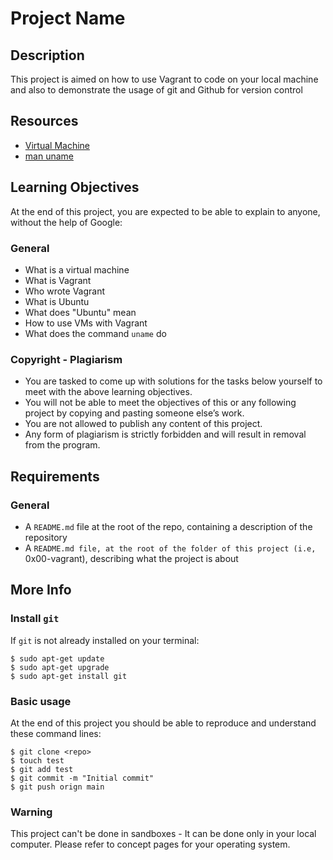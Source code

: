 # Project Name

## Description
This project is aimed on how to use Vagrant to code on your local machine and also to demonstrate the usage of git and Github for version control

## Resources
- [Virtual Machine](https://intranet.alxswe.com/rltoken/eoV8V_5fgzW_UhJ3PtVyWw)
- [man uname](https://intranet.alxswe.com/rltoken/Z4MowYniH5YJoZo4jZgIBw)

## Learning Objectives
At the end of this project, you are expected to be able to explain to anyone, without the help of Google:

### General
- What is a virtual machine
- What is Vagrant
- Who wrote Vagrant
- What is Ubuntu
- What does "Ubuntu" mean
- How to use VMs with Vagrant
- What does the command ```uname``` do

### Copyright - Plagiarism
- You are tasked to come up with solutions for the tasks below yourself to meet with the above learning objectives.
- You will not be able to meet the objectives of this or any following project by copying and pasting someone else’s work.
- You are not allowed to publish any content of this project.
- Any form of plagiarism is strictly forbidden and will result in removal from the program.

## Requirements

### General
- A ```README.md``` file at the root of the repo, containing a description of the repository
- A ```README.md file, at the root of the folder of this project (i.e, ```0x00-vagrant), describing what the project is about

## More Info
### Install ```git```
If ```git``` is not already installed on your terminal:
```
$ sudo apt-get update
$ sudo apt-get upgrade
$ sudo apt-get install git
```

### Basic usage
At the end of this project you should be able to reproduce and understand these command lines:
```
$ git clone <repo>
$ touch test 
$ git add test
$ git commit -m "Initial commit"
$ git push orign main
```

### Warning
This project can't be done in sandboxes - It can be done only in your local computer. Please refer to concept pages for your operating system.
